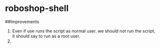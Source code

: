 # roboshop-shell

##Improvements
1. Even if use runs the script as normal user. we should not run the script, it should say to run as a root user.
2. 